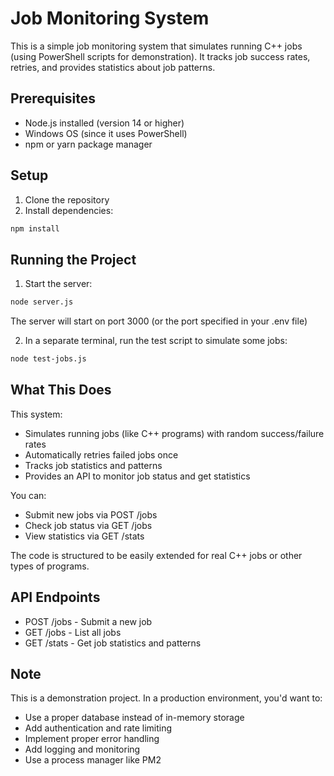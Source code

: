 # Job Monitoring System

This is a simple job monitoring system that simulates running C++ jobs (using PowerShell scripts for demonstration). It tracks job success rates, retries, and provides statistics about job patterns.

## Prerequisites

- Node.js installed (version 14 or higher)
- Windows OS (since it uses PowerShell)
- npm or yarn package manager

## Setup

1. Clone the repository
2. Install dependencies:
```bash
npm install
```

## Running the Project

1. Start the server:
```bash
node server.js
```
The server will start on port 3000 (or the port specified in your .env file)

2. In a separate terminal, run the test script to simulate some jobs:
```bash
node test-jobs.js
```

## What This Does

This system:
- Simulates running jobs (like C++ programs) with random success/failure rates
- Automatically retries failed jobs once
- Tracks job statistics and patterns
- Provides an API to monitor job status and get statistics

You can:
- Submit new jobs via POST /jobs
- Check job status via GET /jobs
- View statistics via GET /stats

The code is structured to be easily extended for real C++ jobs or other types of programs.

## API Endpoints

- POST /jobs - Submit a new job
- GET /jobs - List all jobs
- GET /stats - Get job statistics and patterns

## Note

This is a demonstration project. In a production environment, you'd want to:
- Use a proper database instead of in-memory storage
- Add authentication and rate limiting
- Implement proper error handling
- Add logging and monitoring
- Use a process manager like PM2